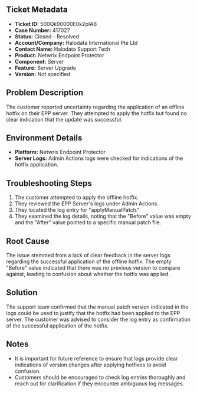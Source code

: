 ## Ticket Metadata
- **Ticket ID:** 500Qk00000E0k2pIAB
- **Case Number:** 417027
- **Status:** Closed - Resolved
- **Account/Company:** Halodata International Pte Ltd
- **Contact Name:** Halodata Support Tech
- **Product:** Netwrix Endpoint Protector
- **Component:** Server
- **Feature:** Server Upgrade
- **Version:** Not specified

## Problem Description
The customer reported uncertainty regarding the application of an offline hotfix on their EPP server. They attempted to apply the hotfix but found no clear indication that the update was successful.

## Environment Details
- **Platform:** Netwrix Endpoint Protector
- **Server Logs:** Admin Actions logs were checked for indications of the hotfix application.

## Troubleshooting Steps
1. The customer attempted to apply the offline hotfix.
2. They reviewed the EPP Server's logs under Admin Actions.
3. They located the log entry for "applyManualPatch."
4. They examined the log details, noting that the "Before" value was empty and the "After" value pointed to a specific manual patch file.

## Root Cause
The issue stemmed from a lack of clear feedback in the server logs regarding the successful application of the offline hotfix. The empty "Before" value indicated that there was no previous version to compare against, leading to confusion about whether the hotfix was applied.

## Solution
The support team confirmed that the manual patch version indicated in the logs could be used to justify that the hotfix had been applied to the EPP server. The customer was advised to consider the log entry as confirmation of the successful application of the hotfix.

## Notes
- It is important for future reference to ensure that logs provide clear indications of version changes after applying hotfixes to avoid confusion.
- Customers should be encouraged to check log entries thoroughly and reach out for clarification if they encounter ambiguous log messages.